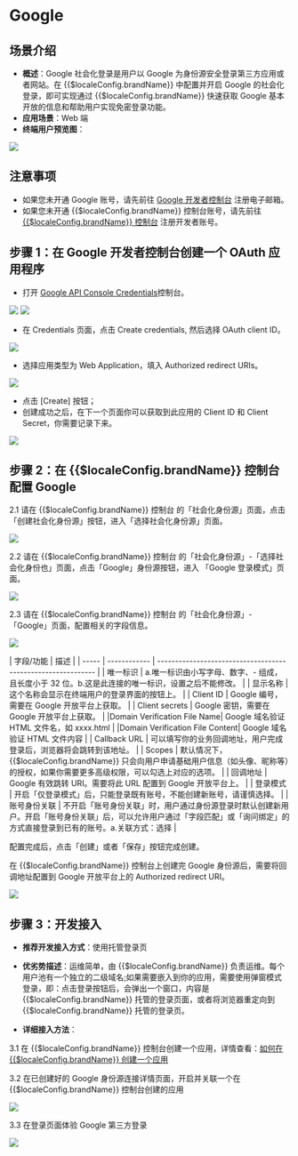 # Google 

<LastUpdated/>

## 场景介绍

- **概述**：Google 社会化登录是用户以 Google 为身份源安全登录第三方应用或者网站。在 {{$localeConfig.brandName}} 中配置并开启 Google 的社会化登录，即可实现通过 {{$localeConfig.brandName}} 快速获取 Google 基本开放的信息和帮助用户实现免密登录功能。
- **应用场景**：Web 端
- **终端用户预览图**：

<img src="./images/google_1.png" >

## 注意事项

- 如果您未开通 Google 账号，请先前往 [Google 开发者控制台](https://accounts.google.com/signin/v2/identifier?hl=zh-TW&continue=https%3A%2F%2Fwww.google.com%2F&ec=GAlAmgQ&flowName=GlifWebSignIn&flowEntry=AddSession) 注册电子邮箱。
- 如果您未开通 {{$localeConfig.brandName}} 控制台账号，请先前往 [{{$localeConfig.brandName}} 控制台](https://authing.cn/) 注册开发者账号。

## 步骤 1：在 Google 开发者控制台创建一个 OAuth 应用程序

- 打开 [Google API Console Credentials](https://console.cloud.google.com/apis/credentials)控制台。

<img src="./images/google_2.png" >
<img src="./images/google_3.png" >

- 在 Credentials 页面，点击 Create credentials, 然后选择 OAuth client ID。

<img src="./images/google_4.png" >

- 选择应用类型为 Web Application，填入 Authorized redirect URIs。

<img src="./images/google_5.png" >

- 点击 [Create] 按钮；
- 创建成功之后，在下一个页面你可以获取到此应用的 Client ID 和 Client Secret，你需要记录下来。

<img src="./images/google_6.png" >


## 步骤 2：在 {{$localeConfig.brandName}} 控制台配置 Google

2.1 请在 {{$localeConfig.brandName}}  控制台 的「社会化身份源」页面，点击「创建社会化身份源」按钮，进入「选择社会化身份源」页面。

<img src="./images/google_7.png" >

2.2 请在  {{$localeConfig.brandName}}  控制台 的「社会化身份源」-「选择社会化身份也」页面，点击「Google」身份源按钮，进入 「Google 登录模式」页面。

<img src="./images/google_8.png" >

2.3 请在  {{$localeConfig.brandName}}  控制台 的「社会化身份源」-「Google」页面，配置相关的字段信息。

<img src="./images/google_9.png" >


| 字段/功能    | 描述                                                         |
| ----- | ------------ | ------------------------------------------------------------ |
| 唯一标识     | a.唯一标识由小写字母、数字、- 组成，且长度小于 32 位。b.这是此连接的唯一标识，设置之后不能修改。 |
| 显示名称     | 这个名称会显示在终端用户的登录界面的按钮上。                 |
| Client ID      | Google 编号，需要在 Google 开放平台上获取。                  |
| Client secrets     |  Google 密钥，需要在 Google 开放平台上获取。                   |
|Domain Verification File Name| Google 域名验证 HTML 文件名，如 xxxx.html |
|Domain Verification File Content| Google 域名验证 HTML 文件内容 |
| Callback URL     | 可以填写你的业务回调地址，用户完成登录后，浏览器将会跳转到该地址。 |
| Scopes     | 默认情况下，{{$localeConfig.brandName}} 只会向用户申请基础用户信息（如头像、昵称等）的授权，如果你需要更多高级权限，可以勾选上对应的选项。 |
| 回调地址     |  Google 有效跳转 URI。需要将此 URL 配置到  Google 开放平台上。 |
| 登录模式     | 开启「仅登录模式」后，只能登录既有账号，不能创建新账号，请谨慎选择。 |
| 账号身份关联 | 不开启「账号身份关联」时，用户通过身份源登录时默认创建新用户。开启「账号身份关联」后，可以允许用户通过「字段匹配」或「询问绑定」的方式直接登录到已有的账号。a.关联方式：选择 |

配置完成后，点击「创建」或者「保存」按钮完成创建。

在 {{$localeConfig.brandName}} 控制台上创建完 Google 身份源后，需要将回调地址配置到 Google 开放平台上的 Authorized redirect URI。

<img src="./images/google_10.png" >


## 步骤 3：开发接入

- **推荐开发接入方式**：使用托管登录页

- **优劣势描述**：运维简单，由 {{$localeConfig.brandName}} 负责运维。每个用户池有一个独立的二级域名;如果需要嵌入到你的应用，需要使用弹窗模式登录，即：点击登录按钮后，会弹出一个窗口，内容是 {{$localeConfig.brandName}} 托管的登录页面，或者将浏览器重定向到 {{$localeConfig.brandName}} 托管的登录页。

- **详细接入方法**：

3.1 在 {{$localeConfig.brandName}} 控制台创建一个应用，详情查看：[如何在 {{$localeConfig.brandName}} 创建一个应用](/guides/app-new/create-app/create-app.md)

3.2 在已创建好的 Google 身份源连接详情页面，开启并关联一个在 {{$localeConfig.brandName}} 控制台创建的应用

<img src="./images/google_11.png" >

3.3 在登录页面体验 Google 第三方登录

<img src="./images/google_12.png" >





